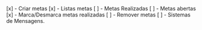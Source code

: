 [x] - Criar metas
[x] - Listas metas
  [ ] - Metas Realizadas
  [ ] - Metas abertas
[x] - Marca/Desmarca metas realizadas
[ ] - Remover metas
[ ] - Sistemas de Mensagens.